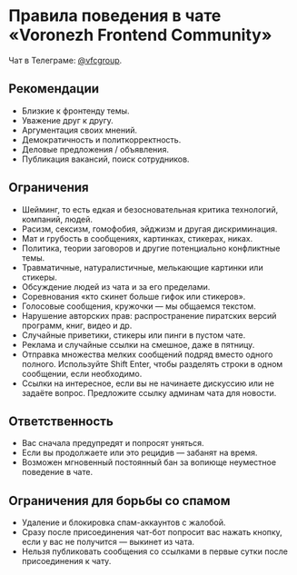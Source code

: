 # Правила поведения в чате «Voronezh Frontend Community»

Чат в Телеграме: [@vfcgroup](https://t.me/vfcgroup).

## Рекомендации

- Близкие к фронтенду темы.
- Уважение друг к другу.
- Аргументация своих мнений.
- Демократичность и политкорректность.
- Деловые предложения / объявления.
- Публикация вакансий, поиск сотрудников.

## Ограничения

- Шейминг, то есть едкая и безосновательная критика технологий, компаний, людей.
- Расизм, сексизм, гомофобия, эйджизм и другая дискриминация.
- Мат и грубость в сообщениях, картинках, стикерах, никах.
- Политика, теории заговоров и другие потенциально конфликтные темы.
- Травматичные, натуралистичные, мелькающие картинки или стикеры.
- Обсуждение людей из чата и за его пределами.
- Соревнования «кто скинет больше гифок или стикеров».
- Голосовые сообщения, кружочки — мы общаемся текстом.
- Нарушение авторских прав: распространение пиратских версий программ, книг, видео и др.
- Случайные приветики, стикеры или пинги в пустом чате.
- Реклама и случайные ссылки на смешное, даже в пятницу.
- Отправка множества мелких сообщений подряд вместо одного полного. Используйте Shift Enter, чтобы разделять строки в одном сообщении, если необходимо.
- Ссылки на интересное, если вы не начинаете дискуссию или не задаёте вопрос. Предложите ссылку админам чата для новости.

## Ответственность

- Вас сначала предупредят и попросят уняться.
- Если вы продолжаете или это рецидив — забанят на время.
- Возможен мгновенный постоянный бан за вопиюще неуместное поведение в чате.

## Ограничения для борьбы со спамом

- Удаление и блокировка спам-аккаунтов с жалобой.
- Сразу после присоединения чат-бот попросит вас нажать кнопку, если у вас не получится — выкинет из чата.
- Нельзя публиковать сообщения со ссылками в первые сутки после присоединения к чату.
